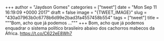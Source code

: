 
+++
author = "Jaydson Gomes"
categories = ["tweet"]
date = "Mon Sep 11 16:19:09 +0000 2017"
draft = false
image = "{TWEET_IMAGE}"
slug = "430a07963b0c6778b6d99e2bad3fa4557458b554"
tags = ["tweet"]
title = """Bom, acho que já podemos ..."""
+++
Bom, acho que já podemos enquadrar o sistema político brasileiro abaixo dos cachorros mabecos da África. https://t.co/C622eE8Wh7
